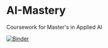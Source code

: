 # AI-Mastery
Coursework for Master's in Applied AI 

[![Binder](https://mybinder.org/badge_logo.svg)](https://mybinder.org/v2/gh/MoronSlayer/AI-Mastery/HEAD)

